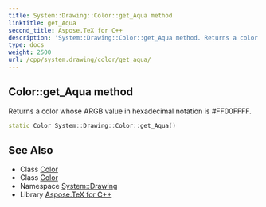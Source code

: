 ```yaml
---
title: System::Drawing::Color::get_Aqua method
linktitle: get_Aqua
second_title: Aspose.TeX for C++
description: 'System::Drawing::Color::get_Aqua method. Returns a color whose ARGB value in hexadecimal notation is #FF00FFFF in C++.'
type: docs
weight: 2500
url: /cpp/system.drawing/color/get_aqua/
---
```

## Color::get_Aqua method


Returns a color whose ARGB value in hexadecimal notation is #FF00FFFF.

```cpp
static Color System::Drawing::Color::get_Aqua()
```

## See Also

* Class [Color](../)
* Class [Color](../)
* Namespace [System::Drawing](../../)
* Library [Aspose.TeX for C++](../../../)
